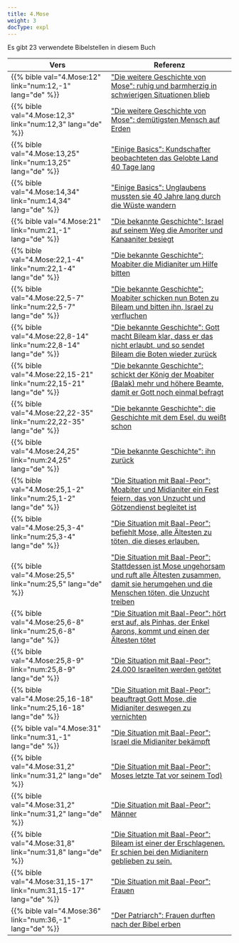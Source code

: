 ```yaml
---
title: 4.Mose
weight: 3
docType: expl
---
```


Es gibt 23 verwendete Bibelstellen in diesem Buch

| Vers | Referenz |
|-------|-----------|
| {{% bible val="4.Mose:12" link="num:12,-1" lang="de" %}} | ["Die weitere Geschichte von Mose": ruhig und barmherzig in schwierigen Situationen blieb](/expl/../expl/bible/exodus/the-birth-of-moses#6430) |
| {{% bible val="4.Mose:12,3" link="num:12,3" lang="de" %}} | ["Die weitere Geschichte von Mose": demütigsten Mensch auf Erden](/expl/../expl/bible/exodus/the-birth-of-moses#6430) |
| {{% bible val="4.Mose:13,25" link="num:13,25" lang="de" %}} | ["Einige Basics": Kundschafter beobachteten das Gelobte Land 40 Tage lang ](/expl/../expl/content/beasts/666-the-number-of-the-beast#74d6) |
| {{% bible val="4.Mose:14,34" link="num:14,34" lang="de" %}} | ["Einige Basics": Unglaubens mussten sie 40 Jahre lang durch die Wüste wandern](/expl/../expl/content/beasts/666-the-number-of-the-beast#74d6) |
| {{% bible val="4.Mose:21" link="num:21,-1" lang="de" %}} | ["Die bekannte Geschichte": Israel auf seinem Weg die Amoriter und Kanaaniter besiegt](/expl/../expl/bible/keyword/the-story-of-balaam#dabb) |
| {{% bible val="4.Mose:22,1-4" link="num:22,1-4" lang="de" %}} | ["Die bekannte Geschichte": Moabiter die Midianiter um Hilfe bitten](/expl/../expl/bible/keyword/the-story-of-balaam#dabb) |
| {{% bible val="4.Mose:22,5-7" link="num:22,5-7" lang="de" %}} | ["Die bekannte Geschichte": Moabiter schicken nun Boten zu Bileam und bitten ihn, Israel zu verfluchen](/expl/../expl/bible/keyword/the-story-of-balaam#dabb) |
| {{% bible val="4.Mose:22,8-14" link="num:22,8-14" lang="de" %}} | ["Die bekannte Geschichte": Gott macht Bileam klar, dass er das nicht erlaubt, und so sendet Bileam die Boten wieder zurück](/expl/../expl/bible/keyword/the-story-of-balaam#dabb) |
| {{% bible val="4.Mose:22,15-21" link="num:22,15-21" lang="de" %}} | ["Die bekannte Geschichte": schickt der König der Moabiter (Balak) mehr und höhere Beamte, damit er Gott noch einmal befragt](/expl/../expl/bible/keyword/the-story-of-balaam#dabb) |
| {{% bible val="4.Mose:22,22-35" link="num:22,22-35" lang="de" %}} | ["Die bekannte Geschichte": die Geschichte mit dem Esel, du weißt schon](/expl/../expl/bible/keyword/the-story-of-balaam#dabb) |
| {{% bible val="4.Mose:24,25" link="num:24,25" lang="de" %}} | ["Die bekannte Geschichte": ihn zurück](/expl/../expl/bible/keyword/the-story-of-balaam#dabb) |
| {{% bible val="4.Mose:25,1-2" link="num:25,1-2" lang="de" %}} | ["Die Situation mit Baal-Peor": Moabiter und Midianiter ein Fest feiern, das von Unzucht und Götzendienst begleitet ist](/expl/../expl/bible/keyword/the-story-of-balaam#b6a6) |
| {{% bible val="4.Mose:25,3-4" link="num:25,3-4" lang="de" %}} | ["Die Situation mit Baal-Peor": befiehlt Mose, alle Ältesten zu töten, die dieses erlauben.](/expl/../expl/bible/keyword/the-story-of-balaam#b6a6) |
| {{% bible val="4.Mose:25,5" link="num:25,5" lang="de" %}} | ["Die Situation mit Baal-Peor": Stattdessen ist Mose ungehorsam und ruft alle Ältesten zusammen, damit sie herumgehen und die Menschen töten, die Unzucht treiben](/expl/../expl/bible/keyword/the-story-of-balaam#b6a6) |
| {{% bible val="4.Mose:25,6-8" link="num:25,6-8" lang="de" %}} | ["Die Situation mit Baal-Peor": hört erst auf, als Pinhas, der Enkel Aarons, kommt und einen der Ältesten tötet](/expl/../expl/bible/keyword/the-story-of-balaam#b6a6) |
| {{% bible val="4.Mose:25,8-9" link="num:25,8-9" lang="de" %}} | ["Die Situation mit Baal-Peor": 24.000 Israeliten werden getötet](/expl/../expl/bible/keyword/the-story-of-balaam#b6a6) |
| {{% bible val="4.Mose:25,16-18" link="num:25,16-18" lang="de" %}} | ["Die Situation mit Baal-Peor": beauftragt Gott Mose, die Midianiter deswegen zu vernichten](/expl/../expl/bible/keyword/the-story-of-balaam#b6a6) |
| {{% bible val="4.Mose:31" link="num:31,-1" lang="de" %}} | ["Die Situation mit Baal-Peor": Israel die Midianiter bekämpft](/expl/../expl/bible/keyword/the-story-of-balaam#b6a6) |
| {{% bible val="4.Mose:31,2" link="num:31,2" lang="de" %}} | ["Die Situation mit Baal-Peor": Moses letzte Tat vor seinem Tod)](/expl/../expl/bible/keyword/the-story-of-balaam#b6a6) |
| {{% bible val="4.Mose:31,2" link="num:31,2" lang="de" %}} | ["Die Situation mit Baal-Peor": Männer](/expl/../expl/bible/keyword/the-story-of-balaam#b6a6) |
| {{% bible val="4.Mose:31,8" link="num:31,8" lang="de" %}} | ["Die Situation mit Baal-Peor": Bileam ist einer der Erschlagenen. Er schien bei den Midianitern geblieben zu sein.](/expl/../expl/bible/keyword/the-story-of-balaam#b6a6) |
| {{% bible val="4.Mose:31,15-17" link="num:31,15-17" lang="de" %}} | ["Die Situation mit Baal-Peor": Frauen](/expl/../expl/bible/keyword/the-story-of-balaam#b6a6) |
| {{% bible val="4.Mose:36" link="num:36,-1" lang="de" %}} | ["Der Patriarch": Frauen durften nach der Bibel erben](/expl/../expl/background/israel/the-role-of-family-in-the-bible#75b9) |
